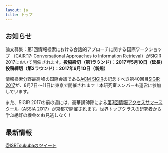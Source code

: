```yaml
---
layout: ja
title: トップ
---
```


## お知らせ
論文募集：第1回情報検索における会話的アプローチに関する国際ワークショップ （[CAIR'17](https://sites.google.com/view/cair-ws): Conversational Approaches to Information Retrieval）がSIGIR 2017において開催されます。**投稿締切（第1ラウンド）：2017年5月10日（延長）　投稿締切（第2ラウンド）：2017年6月10日（新規）**

情報検索分野最高峰の国際会議である[ACM SIGIR](http://www.sigir.org/)の記念すべき第40回目[SIGIR 2017](http://www.sigir.org/sigir2017)が、8月7日〜11日に東京で開催されます！本研究室メンバーも運営に参加しています。

また、SIGIR 2017の前の週には、豪華講師陣による[第3回情報アクセスサマースクール](https://goassia.github.io/assia2017/)（ASSIA 2017）が京都で開催されます。世界トップクラスの研究者から学ぶ絶好の機会をお見逃しなく！

## 最新情報
<a class="twitter-timeline" href="https://twitter.com/search?q=from%3AISRTsukuba%20AND%20%23ja" data-widget-id="825217674338672640">@ISRTsukubaのツイート</a> <script>!function(d,s,id){var js,fjs=d.getElementsByTagName(s)[0],p=/^http:/.test(d.location)?'http':'https';if(!d.getElementById(id)){js=d.createElement(s);js.id=id;js.src=p+"://platform.twitter.com/widgets.js";fjs.parentNode.insertBefore(js,fjs);}}(document,"script","twitter-wjs");</script>

<!--

Copyright (C) ISR Lab Members. All rights reserved.

-->
